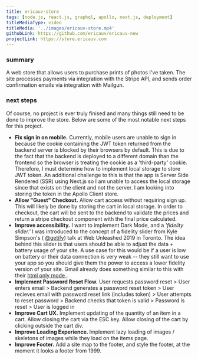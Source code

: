```yaml
---
title: ericauv-store
tags: [node.js, react.js, graphql, apollo, next.js, deployment]
titleMediaType: video
titleMedia: '../images/ericauv-store.mp4'
githubLink: https://github.com/ericauv/ericauv-new
projectLink: https://store.ericauv.com
---
```


<div class="project-section">
  <h3 class="project-section-title">summary</h3>
  <div class="project-section-content">
    <p>
      A web store that allows users to purchase prints of photos I've taken. The
      site processes payments via integration with the Stripe API, and sends
      order confirmation emails via integration with Mailgun.
    </p>
  </div>
</div>
<div class="project-section">
  <h3 class="project-section-title">next steps</h3>
  <div class="project-section-content">
    <p>
      Of course, no project is ever truly finised and many things still need to
      be done to improve the store. Below are some of the most notable next
      steps for this project.
    </p>
    <ul>
      <li>
        <strong>Fix sign in on mobile.</strong> Currently, mobile users are
        unable to sign in because the cookie containing the JWT token returned
        from the backend server is blocked by their browsers by default. This is
        due to the fact that the backend is deployed to a different domain than
        the frontend so the browser is treating the cookie as a 'third-party'
        cookie. Therefore, I must determine how to implement local storage to
        store JWT token. An additional challenge to this is that the app is
        Server Side Rendered (SSR) using Next.js so I am unable to access the
        local storage since that exists on the client and not the server. I am
        looking into storing the token in the Apollo Client store.
      </li>
      <li>
        <strong>Allow "Guest" Checkout.</strong> Allow cart access without
        requiring sign up. This will likely be done by storing the cart in local
        storage. In order to checkout, the cart will be sent to the backend to
        validate the prices and return a stripe checkout component with the
        final price calculated.
      </li>
      <li>
        <strong>Improve accessibility.</strong> I want to implement Dark Mode,
        and a <em>'fidelity slider.'</em> I was introduced to the concept of a
        fidelity slider from Kyle Simpson's (
        <a
          href="https://twitter.com/getify"
          rel="noopener noreferrer"
          target="_blank"
          >@getify</a
        >) talk at Web Unleashed 2019 in Toronto. The idea behind this slider is
        that users should be able to adjust the data + battery usage of your
        site. A use case for this would be if a user is low on battery or their
        data connection is very weak -- they still want to use your app so you
        should give them the power to access a lower fidelity version of your
        site. Gmail already does something similar to this with their
        <a
          href="https://support.google.com/mail/answer/15049?hl=en"
          rel="noopener noreferrer"
          target="_blank"
        >
          html only mode
        </a>
        .
      </li>
      <li>
        <strong>Implement Password Reset Flow.</strong> User requests password
        reset > User enters email > Backend generates a password reset token >
        User recieves email with password reset link (includes token) > User
        attempts to reset password > Backend checks that token is valid >
        Password is reset > User is logged in
      </li>
      <li>
        <strong>Improve Cart UX.</strong> Implement updating of the quantity of
        an item in a cart. Allow closing the cart via the ESC key. Allow closing
        of the cart by clicking outside the cart div.
      </li>
      <li>
        <strong>Improve Loading Experience. </strong>Implement lazy loading of
        images / skeletons of images while they load on the items page.
      </li>
      <li>
        <strong>Improve Footer.</strong> Add a site map to the footer, and style
        the footer, at the moment it looks a footer from 1999.
      </li>
    </ul>
  </div>
</div>
